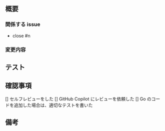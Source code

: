 <!-- I want to review in Japanese. -->
## 概要

<!-- ざっくりと変更内容や必要な情報を書く -->

### 関係する issue

<!-- 関係するissueをリストアップする -->
<!-- もしこのPRがmargeされればcloseしてもよいissueの場合は close #n (nは当該のPRの数字) と書く -->

- close #n

### 変更内容

<!-- 詳細な変更内容を書く -->

## テスト

<!-- 実装した機能/変更が正常であるか確認するためのテスト項目があれば書く -->

## 確認事項

[] セルフレビューをした
[] GitHub Copilot にレビューを依頼した
[] Go のコードを追加した場合は、適切なテストを書いた

## 備考

<!-- 備考があれば書いてください -->



<!-- 以下は GitHub Copilot 用の指示です -->

<!-- for GitHub Copilot review rule -->
<!-- レビューする際には、以下のprefix(接頭辞)を付けましょう。 -->
<!-- [must] → かならず変更する必要がある -->
<!-- [imo] → 自分の意見だとこうだけど修正必須ではない(in my opinion) -->
<!-- [nits] → ささいな指摘、Typoなど(nitpick) -->
<!-- [ask] → 質問 -->
<!-- [fyi] → 参考情報 -->
<!-- for GitHub Copilot review rule-->

<!-- I want to review in Japanese. -->
